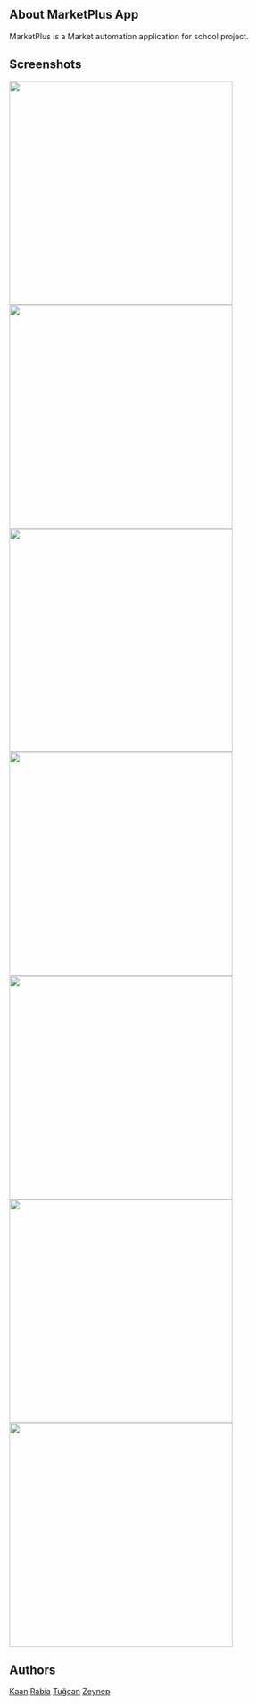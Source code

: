 ## About MarketPlus App
MarketPlus is a Market automation application for school project.
 
## Screenshots
<img src="/images/LoginScreen.png" width="400"/>
<img src="[/images/LoginScreen.png](https://github.com/Pessimist58/marketplus/blob/master/images/Ana%20Ekran.PNG)" width="400"/>
<img src="/images/MainScreen.png" width="400"/>
<img src="/images/UserProfileScreen.png" width="400"/>
<img src="/images/SepetScreen.png" width="400"/>
<img src="/images/IadeScreen.png" width="400"/>
<img src="/images/KargoTakipScreen.png" width="400"/>

## Authors

[Kaan](https://github.com/Pessimist58) 
[Rabia](https://github.com/rabi4nur) 
[Tuğcan](https://github.com/tugcansluu) 
[Zeynep](https://github.com/zeynephazndr) 
